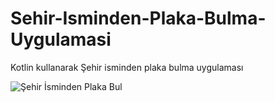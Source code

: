 # Sehir-Isminden-Plaka-Bulma-Uygulamasi
Kotlin kullanarak Şehir isminden plaka bulma uygulaması

![Şehir İsminden Plaka Bul](https://user-images.githubusercontent.com/106617642/227663635-e1ff092e-4904-4f33-b440-1a28e10e8883.png)

